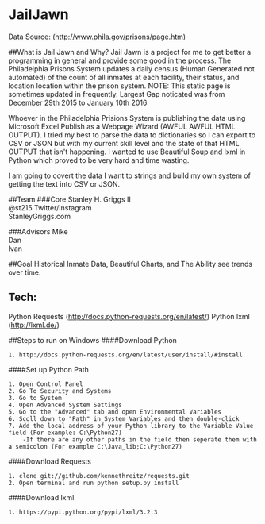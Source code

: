 # JailJawn
Data Source: (http://www.phila.gov/prisons/page.htm)

##What is Jail Jawn and Why?
Jail Jawn is a project for me to get better a programming in general and provide some good in the process.
The Philadelphia Prisons System updates a daily census (Human Generated not automated) of the count of all inmates at each facility, their status, and location location within the prison system. NOTE: This static page is sometimes updated in frequently. Largest Gap noticated was from December 29th 2015 to January 10th 2016

Whoever in the Philadelphia Prisions System is publishing the data using Microsoft Excel Publish as a Webpage Wizard (AWFUL AWFUL HTML OUTPUT). I tried my best to parse the data to dictionaries so I can export to CSV or JSON but with my current skill level and the state of that HTML OUTPUT that isn't happening. I wanted to use Beautiful Soup and lxml in Python which proved to be very hard and time wasting.

I am going to covert the data I want to strings and build my own system of getting the text into CSV or JSON.

##Team
###Core
Stanley H. Griggs II<br />
@st215 Twitter/Instagram<br />
StanleyGriggs.com<br />

###Advisors
Mike<br />
Dan<br />
Ivan<br />

##Goal
Historical Inmate Data, Beautiful Charts, and The Ability see trends over time.

## Tech:
Python Requests (http://docs.python-requests.org/en/latest/)
Python lxml (http://lxml.de/)


##Steps to run on Windows
####Download Python

	1. http://docs.python-requests.org/en/latest/user/install/#install

####Set up Python Path

	1. Open Control Panel
	2. Go To Security and Systems
	3. Go to System
	4. Open Advanced System Settings
	5. Go to the "Advanced" tab and open Environmental Variables
	6. Scoll down to "Path" in System Variables and then double-click
	7. Add the local address of your Python library to the Variable Value field (For example: C:\Python27)
		-If there are any other paths in the field then seperate them with a semicolon (For example C:\Java_lib;C:\Python27)
####Download Requests

	1. clone git://github.com/kennethreitz/requests.git
	2. Open terminal and run python setup.py install

####Download lxml

	1. https://pypi.python.org/pypi/lxml/3.2.3


